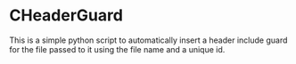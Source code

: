 # CHeaderGuard

This is a simple python script to automatically insert a header include guard for the file passed to it using the file name and a unique id.
